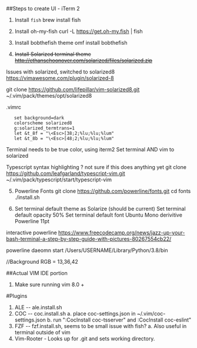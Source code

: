 ##Steps to create UI - iTerm 2

1. Install `fish`
  brew install fish
  
2. Install oh-my-fish
  curl -L https://get.oh-my.fish | fish
 
3. Install bobthefish theme
  omf install bobthefish
  
4. ~~Install Solarized terminal theme~~
  ~~http://ethanschoonover.com/solarized/files/solarized.zip~~
  
  Issues with solarized, switched to solarized8 
  https://vimawesome.com/plugin/solarized-8
  
  git clone https://github.com/lifepillar/vim-solarized8.git ~/.vim/pack/themes/opt/solarized8
  
  
 .vimrc
```   
   set background=dark
   colorscheme solarized8
   g:solarized_termtrans=1
   let &t_8f = "\<Esc>[38;2;%lu;%lu;%lum"
   let &t_8b = "\<Esc>[48;2;%lu;%lu;%lum"
 ```
  
  Terminal needs to be true color, using iterm2
  Set terminal AND vim to solarized
  
Typescript syntax highlighting ? not sure if this does anything yet
git clone https://github.com/leafgarland/typescript-vim.git ~/.vim/pack/typescript/start/typescript-vim

5. Powerline Fonts
  git clone https://github.com/powerline/fonts.git
  cd fonts
  ./install.sh
  
6. Set terminal default theme as Solarize (should be current)
   Set terminal default opacity 50%
   Set terminal default font Ubuntu Mono derivitive Powerline 11pt
   
interactive powerline https://www.freecodecamp.org/news/jazz-up-your-bash-terminal-a-step-by-step-guide-with-pictures-80267554cb22/

powerline daeomn start /Users/USERNAME/Library/Python/3.8/bin

//Background RGB = 13,36,42

##Actual VIM IDE portion

1. Make sure running vim 8.0 + 

#Plugins 
  1. ALE -- ale.install.sh
  2. COC -- coc.install.sh
    a. place coc-settings.json in ~/.vim/coc-settings.json
    b. run ":CocInstall coc-tsserver" and :CocInstall coc-eslint"
  3. FZF -- fzf.install.sh, seems to be small issue with fish?
    a. Also useful in terminal outside of vim
  4. Vim-Rooter - Looks up for .git and sets working directory.
